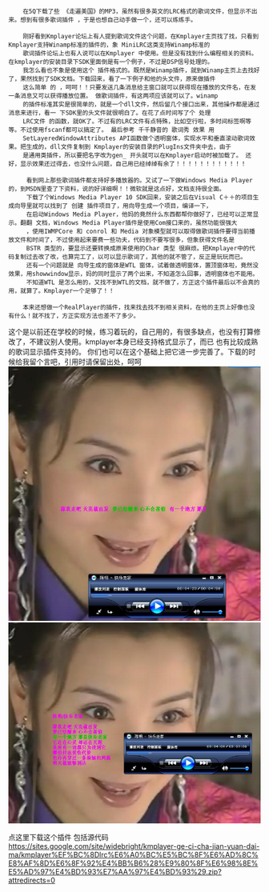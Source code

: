       

        在5Q下载了些 《走遍美国》的MP3，虽然有很多英文的LRC格式的歌词文件，但显示不出来。想到有很多歌词插件 ，于是也想自己动手做一个，还可以练练手。

        刚好看到Kmplayer论坛上有人提到歌词文件这个问题，在Kmplayer主页找了找，只看到Kmplayer支持Winamp标准的插件的，象 MiniLRC这类支持Winamp标准的
        歌词插件论坛上也有人说可以在Kmplayer 中使用。但是没有找到什么编程相关的资料。在kmplayer的安装目录下SDK里面倒是有一个例子，不过是DSP信号处理的。
        我怎么看也不象是使用这个 插件格式的。既然是Winamp插件，就到Winamp主页上去找好了，果然找到了SDK文档。下载回来，看了一下例子和他的头文件，原来做插件
        这么简单 的 ，呵呵！！只要发送几条消息给主窗口就可以获得现在播放的文件名，在发一条消息又可以获得播放位置。 做歌词插件，有这两项应该就可以了。winamp
        的插件标准其实是很简单的，就是一个dll文件，然后留几个接口出来，其他操作都是通过消息来进行，看一 下SDK里的头文件就很明白了。在花了点时间写了个 处理 
        LRC文件 的函数，就OK了。不过有的LRC文件有点特殊，比如空行啦，多时间标签啊等等。不过使用fscanf都可以搞定了。 最后参考 千千静音的 歌词秀 效果 用
        SetLayeredWindowAttributes API函数做个透明窗体，实现水平和垂直滚动歌词效果。把生成的，dll文件复制到 Kmplayer的安装目录的PlugIns文件夹中去，由于
        是通用类插件，所以要把名字改为gen_ 开头就可以在Kmplayer启动时被加载了。 还好，显示效果还过得去，也没什么问题，自己用已经绰绰有余了！！！！！！！！！！！！

         看到网上那些歌词插件都支持好多播放器的。又试了一下做Windows Media Player的，到MSDN里查了下资料，说的好详细啊！！微软就是这点好，文档支持很全面。
         下载了个Windows Media Player 10 SDK回来，安装之后在Visual C＋＋的项目生成向导里就可以找到了 创建 插件项目了，用向导生成一个项目，编译一下，
         在启动Windows Media Player，他妈的竟然什么东西都帮你做好了，已经可以正常显示。翻翻 文档，Windows Media Player插件是使用Com接口来的，虽然功能很强大
         ，使用IWMPCore 和 conrol 和 Media 对象模型就可以取得做歌词插件要得当前播放文件和时间了，不过使用起来要费一些功夫，代码到不要写很多，但象获得文件名是 
         BSTR 类型的，要显示还要转换成原来使用的Char 类型 很麻烦。把Kmplayer中的代码复制过去改了改，也算完工了，以可以显示歌词了，其他的就不管了，反正是玩玩而已。 
         还有一个问题就是 向导生成的窗体是WTL 窗体，试着做透明窗体，置顶窗体啦，竟然没效果，用showwindow显示，妈的同时显示了两个出来，不知道怎么回事，透明窗体也不能用。
         不知道WTL 是怎么用的，又找不到WTL的文档，就不做了，方正这个插件最后以不会真的用，就算了。Kmplayer一个足够了！！

        本来还想做一个RealPlayer的插件，找来找去找不到相关资料，在他的主页上好像也没有什么！就不找了，方正实现方法也差不了多少。
        
        
        
 这个是以前还在学校的时候，练习着玩的，自己用的，有很多缺点，也没有打算修改了，不建议别人使用。kmplayer本身已经支持格式显示了，而已 也有比较成熟的歌词显示插件支持的。
 你们也可以在这个基础上把它进一步完善了。下载的时候给我留个言吧，引用时请保留出处，呵呵    
![image](https://github.com/gmd20/gmd20.github.io/blob/master/images/blog/d8286127b1c9f803918f9d31.jpg)
![image](https://github.com/gmd20/gmd20.github.io/blob/master/images/blog/df8ac9130e4d0623dd540130.jpg)

点这里下载这个插件 包括源代码  
https://sites.google.com/site/widebright/kmplayer-ge-ci-cha-jian-yuan-dai-ma/kmplayer%EF%BC%8Dlrc%E6%A0%BC%E5%BC%8F%E6%AD%8C%E8%AF%8D%E6%8F%92%E4%BB%B6%28%E9%80%8F%E6%98%8E%E5%AD%97%E4%BD%93%E7%AA%97%E4%BD%93%29.zip?attredirects=0
